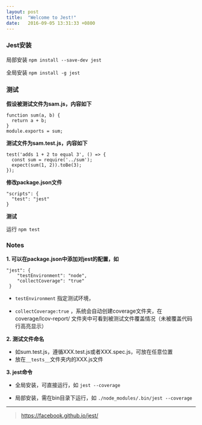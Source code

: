 ```yaml
---
layout: post
title:  "Welcome to Jest!"
date:   2016-09-05 13:31:33 +0800
---
```

### Jest安装
局部安装
`npm install --save-dev jest` 

全局安装 
`npm install -g jest`

### 测试

**假设被测试文件为sam.js，内容如下**

```
function sum(a, b) {
  return a + b;
}
module.exports = sum;
```

**测试文件为sam.test.js，内容如下**

```
test('adds 1 + 2 to equal 3', () => {
  const sum = require('../sum');
  expect(sum(1, 2)).toBe(3);
});
```

**修改package.json文件**

```
"scripts": {
  "test": "jest"
}
```

**测试**

运行 `npm test`

### Notes

**1. 可以在package.json中添加对jest的配置，如**

```
"jest": {
    "testEnvironment": "node",
    "collectCoverage": "true"
 }
``` 
* `testEnvironment` 指定测试环境，

* `collectCoverage:true` ，系统会自动创建coverage文件夹，在coverage/lcov-report/ 文件夹中可看到被测试文件覆盖情况（未被覆盖代码行高亮显示）

**2. 测试文件命名**
* 如sum.test.js，遵循XXX.test.js或者XXX.spec.js，可放在任意位置
* 放在`__tests__`文件夹内的XXX.js文件

**3. jest命令**
* 全局安装，可直接运行，如 `jest --coverage`

* 局部安装，需在bin目录下运行，如 `./node_modules/.bin/jest --coverage`

***
> https://facebook.github.io/jest/


